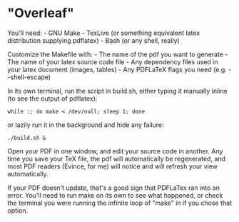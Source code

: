 "Overleaf"
==========
You'll need:
	- GNU Make
	- TexLive (or something equivalent latex distribution supplying pdflatex)
	- Bash (or any shell, really)

Customize the Makefile with:
	- The name of the pdf you want to generate
	- The name of your latex source code file
	- Any dependency files used in your latex document (images, tables)
	- Any PDFLaTeX flags you need (e.g. --shell-escape)

In its own terminal, run the script in build.sh, either typing it manually
inline (to see the output of pdflatex):

```
while :; do make < /dev/null; sleep 1; done
```

or lazily run it in the background and hide any failure:

```
./build.sh &
```

Open your PDF in one window, and edit your source code in another. Any time you
save your TeX file, the pdf will automatically be regenerated, and most PDF
readers (Evince, for me) will notice and will refresh your view automatically.

If your PDF doesn't update, that's a good sign that PDFLaTex ran into an error.
You'll need to run make on its own to see what happened, or check the terminal
you were running the infinite loop of "make" in if you chose that option.
